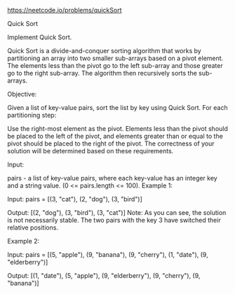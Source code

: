 https://neetcode.io/problems/quickSort

Quick Sort

Implement Quick Sort.

Quick Sort is a divide-and-conquer sorting algorithm that works by partitioning an array into two smaller sub-arrays based on a pivot element. The elements less than the pivot go to the left sub-array and those greater go to the right sub-array. The algorithm then recursively sorts the sub-arrays.

Objective:

Given a list of key-value pairs, sort the list by key using Quick Sort. For each partitioning step:

Use the right-most element as the pivot.
Elements less than the pivot should be placed to the left of the pivot, and elements greater than or equal to the pivot should be placed to the right of the pivot.
The correctness of your solution will be determined based on these requirements.

Input:

pairs - a list of key-value pairs, where each key-value has an integer key and a string value. (0 <= pairs.length <= 100).
Example 1:

Input:
pairs = [(3, "cat"), (2, "dog"), (3, "bird")]

Output:
[(2, "dog"), (3, "bird"), (3, "cat")]
Note: As you can see, the solution is not necessarily stable. The two pairs with the key 3 have switched their relative positions.

Example 2:

Input:
pairs = [(5, "apple"), (9, "banana"), (9, "cherry"), (1, "date"), (9, "elderberry")]

Output:
[(1, "date"), (5, "apple"), (9, "elderberry"), (9, "cherry"), (9, "banana")]

